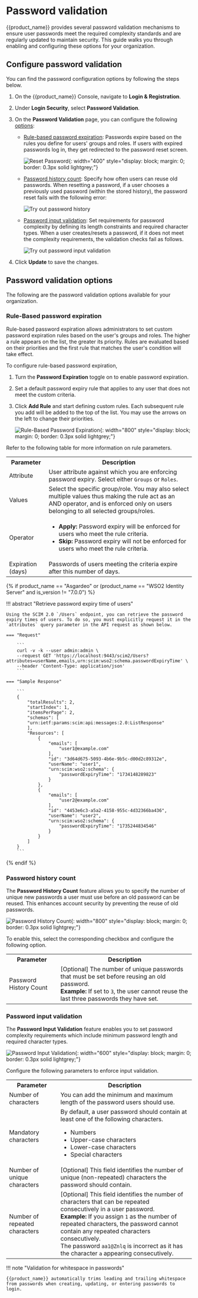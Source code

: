# Password validation

{{product_name}} provides several password validation mechanisms to ensure user passwords meet the required complexity standards and are regularly updated to maintain security. This guide walks you through enabling and configuring these options for your organization.

## Configure password validation

You can find the password configuration options by following the steps below.

1. On the {{product_name}} Console, navigate to **Login & Registration**.

2. Under **Login Security**, select **Password Validation**.

3. On the **Password Validation** page, you can configure the following [options](#password-validation-options):

    - [Rule-based password expiration](#rule-based-password-expiration): Passwords expire based on the rules you define for users' groups and roles. If users with expired passwords log in, they get redirected to the password reset screen.

        ![Reset Password]({{base_path}}/assets/img/guides/organization/account-security/password-validation/reset-password.png){: width="400" style="display: block; margin: 0; border: 0.3px solid lightgrey;"}
    
    - [Password history count](#password-history-count): Specify how often users can reuse old passwords. When resetting a password, if a user chooses a previously used password (within the stored history), the password reset fails with the following error:

        ![Try out password history]({{base_path}}/assets/img/guides/organization/account-security/password-validation/password-history-try-out.png)
    
    - [Password input validation](#password-input-validation): Set requirements for password complexity by defining its length constraints and required character types. When a user creates/resets a password, if it does not meet the complexity requirements, the validation checks fail as follows.

        ![Try out password input validation]({{base_path}}/assets/img/guides/organization/account-security/password-validation/password-input-try-out.png)
    
3. Click **Update** to save the changes.

## Password validation options

The following are the password validation options available for your organization.

### Rule-Based password expiration

Rule-based password expiration allows administrators to set custom password expiration rules based on the user's groups and roles. The higher a rule appears on the list, the greater its priority. Rules are evaluated based on their priorities and the first rule that matches the user's condition will take effect.

To configure rule-based password expiration,

1. Turn the **Password Expiration** toggle on to enable password expiration.

2. Set a default password expiry rule that applies to any user that does not meet the custom criteria.

3. Click **Add Rule** and start defining custom rules. Each subsequent rule you add will be added to the top of the list. You may use the arrows on the left to change their priorities.

    ![Rule-Based Password Expiration]({{base_path}}/assets/img/guides/organization/account-security/password-validation/password-expiration.png){: width="800" style="display: block; margin: 0; border: 0.3px solid lightgrey;"}

Refer to the following table for more information on rule parameters.

<table>
    <tr>
        <th>Parameter</th>
        <th>Description</th>
    </tr>
    <tr>
        <td>Attribute</td>
        <td>User attribute against which you are enforcing password expiry. Select either <code>Groups</code> or <code>Roles</code>.</td>
    </tr>
    <tr>
        <td>Values</td>
        <td>Select the specific group/role. You may also select multiple values thus making the rule act as an AND operator, and is enforced only on users belonging to all selected groups/roles. </td>
    </tr>
    <tr>
        <td>Operator</td>
        <td>
            <ul>
                <li><b>Apply:</b> Password expiry will be enforced for users who meet the rule criteria.</li>
                <li><b>Skip:</b> Password expiry will not be enforced for users who meet the rule criteria.</li>
            </ul>
        </td>
    </tr>
    <tr>
        <td>Expiration (days)</td>
        <td>Passwords of users meeting the criteria expire after this number of days.</td>
    </tr>
</table>

{% if product_name == "Asgardeo" or (product_name == "WSO2 Identity Server" and is_version != "7.0.0") %}

!!! abstract "Retrieve password expiry time of users"

    Using the SCIM 2.0 `/Users` endpoint, you can retrieve the password expiry times of users. To do so, you must explicitly request it in the `attributes` query parameter in the API request as shown below.
    
    === "Request"

        ```
        curl -v -k --user admin:admin \
        --request GET 'https://localhost:9443/scim2/Users?attributes=userName,emails,urn:scim:wso2:schema.passwordExpiryTime' \
        --header 'Content-Type: application/json'
        ```

    === "Sample Response"

        ```
        {
            "totalResults": 2,
            "startIndex": 1,
            "itemsPerPage": 2,
            "schemas": [
            "urn:ietf:params:scim:api:messages:2.0:ListResponse"
            ],
            "Resources": [
                {
                    "emails": [
                        "user1@example.com"
                    ],
                    "id": "3d64d675-5093-4b6e-9b5c-d00d2c89312e",
                    "userName": "user1",
                    "urn:scim:wso2:schema": {
                        "passwordExpiryTime": "1734148289823"
                    }
                },
                {
                    "emails": [
                        "user2@example.com"
                    ],
                    "id": "4453e6c3-a5a2-4158-955c-4d32366ba436",
                    "userName": "user2",
                    "urn:scim:wso2:schema": {
                        "passwordExpiryTime": "1735244834546"
                    }
                }
            ]
        }
        ```
{% endif %}

### Password history count

The **Password History Count** feature allows you to specify the number of unique new passwords a user must use before an old password can be reused. This enhances account security by preventing the reuse of old passwords.

![Password History Count]({{base_path}}/assets/img/guides/organization/account-security/password-validation/password-history-count.png){: width="800" style="display: block; margin: 0; border: 0.3px solid lightgrey;"}

To enable this, select the corresponding checkbox and configure the following option.

<table>
    <tr>
        <th>Parameter</th>
        <th>Description</th>
    </tr>
    <tr>
        <td>Password History Count</td>
        <td>[Optional] The number of unique passwords that must be set before reusing an old password. <br> <b> Example: </b> If set to <code>3</code>, the user cannot reuse the last three passwords they have set.</td>
    </tr>
</table>

### Password input validation

The **Password Input Validation** feature enables you to set password complexity requirements which include minimum password length and required character types.

![Password Input Validation]({{base_path}}/assets/img/guides/organization/account-security/password-validation/password-input-validation.png){: width="600" style="display: block; margin: 0; border: 0.3px solid lightgrey;"}

Configure the following parameters to enforce input validation.

<table>
    <tr>
        <th>Parameter</th>
        <th>Description</th>
    </tr>
    <tr>
        <td>Number of characters</td>
        <td>You can add the minimum and maximum length of the password users should use.</td>
    </tr>
    <tr>
        <td>Mandatory characters</td>
        <td>By default, a user password should contain at least one of the following characters.
            <ul>
                <li>Numbers</li>
                <li>Upper-case characters </li>
                <li>Lower-case characters</li>
                <li>Special characters</li>
            </ul>
        </td>
    </tr>
    <tr>
        <td>Number of unique characters</td>
        <td>[Optional] This field identifies the number of unique (non-repeated) characters the password should contain.</td>
    </tr>
    <tr>
        <td>Number of repeated characters</td>
        <td>[Optional] This field identifies the number of characters that can be repeated consecutively in a user password. <br> <b> Example: </b> If you assign <code>1</code> as the number of repeated characters, the password cannot contain any repeated characters consecutively. <br> The password <code>aa1@Znlq</code> is incorrect as it has the character <code>a</code> appearing consecutively.</td>
    </tr>
</table>

!!! note "Validation for whitespace in passwords"

    {{product_name}} automatically trims leading and trailing whitespace from passwords when creating, updating, or entering passwords to login.
